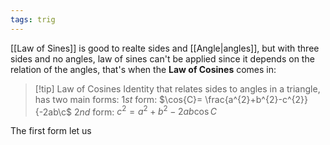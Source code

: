 ```yaml
---
tags: trig
---
```

[[Law of Sines]] is good to realte sides and [[Angle|angles]], but with three sides and no angles, law of sines can't be applied since it depends on the relation of the angles, that's when the **Law of Cosines** comes in:

>[!tip] Law of Cosines
>Identity that relates sides to angles in a triangle, has two main forms:
>$1$*st* form: $\cos{C}= \frac{a^{2}+b^{2}-c^{2}}{-2ab\c$ 
>$2$*nd* form: $c^{2} = a^{2}+b^{2}-2ab\cos{C}$

The first form let us 


